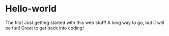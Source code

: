 # Hello-world
The first
Just getting started with this web stuff! A long way to go, but it will be fun! Great to get back into coding!
